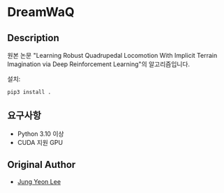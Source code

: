 # DreamWaQ

## Description

원본 논문 "Learning Robust Quadrupedal Locomotion With Implicit Terrain Imagination via Deep Reinforcement Learning"의 알고리즘입니다.

설치:
```bash
pip3 install .
```

## 요구사항

- Python 3.10 이상
- CUDA 지원 GPU

## Original Author
- [Jung Yeon Lee](https://github.com/curieuxjy)